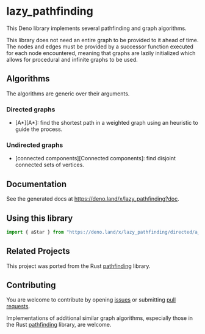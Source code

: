 # lazy_pathfinding

This Deno library implements several pathfinding and graph algorithms.

This library does not need an entire graph to be provided to it ahead of time.
The nodes and edges must be provided by a successor function executed for each
node encountered, meaning that graphs are lazily initialized which allows for
procedural and infinite graphs to be used.

## Algorithms

The algorithms are generic over their arguments.

### Directed graphs

- [A*][A*]: find the shortest path in a weighted graph using an heuristic to
  guide the process.

### Undirected graphs

- [connected components][Connected components]: find disjoint connected sets of
  vertices.

## Documentation

See the generated docs at https://deno.land/x/lazy_pathfinding?doc.

## Using this library

```ts
import { aStar } from "https://deno.land/x/lazy_pathfinding/directed/a_star.ts";
```

## Related Projects

This project was ported from the Rust
[pathfinding](https://github.com/samueltardieu/pathfinding) library.

## Contributing

You are welcome to contribute by opening
[issues](https://github.com/Macil/lazy_pathfinding/issues) or submitting
[pull requests](https://github.com/Macil/lazy_pathfinding/pulls).

Implementations of additional similar graph algorithms, especially those in the
Rust [pathfinding](https://github.com/samueltardieu/pathfinding) library, are
welcome.
